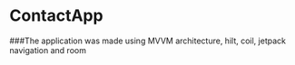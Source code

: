 # ContactApp
###The application was made using MVVM architecture, hilt, coil, jetpack navigation and room
